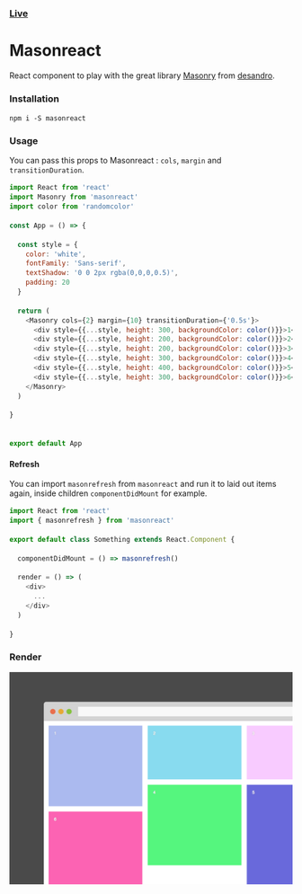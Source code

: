 ### [Live](https://xeonys.github.io/react-showroom/#grid)

# Masonreact

React component to play with the great library [Masonry](https://github.com/desandro/masonry) from [desandro](https://github.com/desandro).


### Installation

```
npm i -S masonreact
```

### Usage

You can pass this props to Masonreact : `cols`, `margin` and `transitionDuration`.


```js
import React from 'react'
import Masonry from 'masonreact'
import color from 'randomcolor'

const App = () => {

  const style = {
    color: 'white',
    fontFamily: 'Sans-serif',
    textShadow: '0 0 2px rgba(0,0,0,0.5)',
    padding: 20
  }

  return (
    <Masonry cols={2} margin={10} transitionDuration={'0.5s'}>
      <div style={{...style, height: 300, backgroundColor: color()}}>1</div>
      <div style={{...style, height: 200, backgroundColor: color()}}>2</div>
      <div style={{...style, height: 200, backgroundColor: color()}}>3</div>
      <div style={{...style, height: 300, backgroundColor: color()}}>4</div>
      <div style={{...style, height: 400, backgroundColor: color()}}>5</div>
      <div style={{...style, height: 300, backgroundColor: color()}}>6</div>
    </Masonry>
  )

}


export default App
```

#### Refresh

You can import `masonrefresh` from `masonreact` and run it to laid out items again, inside children `componentDidMount` for example.

```js
import React from 'react'
import { masonrefresh } from 'masonreact'

export default class Something extends React.Component {

  componentDidMount = () => masonrefresh()

  render = () => (
    <div>
      ...
    </div>
  )

}

```

### Render

![Render](render.png)
